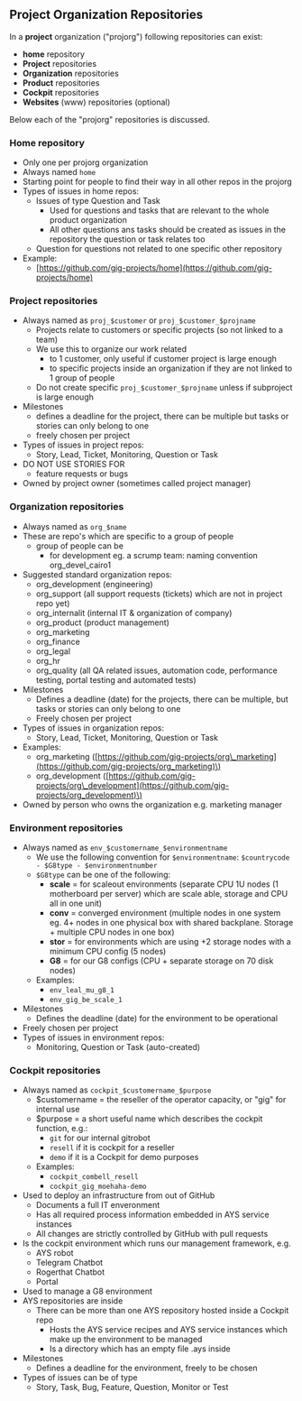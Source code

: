 ## Project Organization Repositories

In a **project** organization \("projorg"\) following repositories can exist:

* **home** repository
* **Project** repositories
* **Organization** repositories
* **Product** repositories
* **Cockpit** repositories
* **Websites** \(www\) repositories \(optional\)

Below each of the "projorg" repositories is discussed.

### Home repository

* Only one per projorg organization
* Always named `home`
* Starting point for people to find their way in all other repos in the projorg
* Types of issues in home repos:
  * Issues of type Question and Task
    * Used for questions and tasks that are relevant to the whole product organization
    * All other questions ans tasks should be created as issues in the repository the question or task relates too
  * Question for questions not related to one specific other repository
* Example:
  * [https://github.com/gig-projects/home](https://github.com/gig-projects/home)

### Project repositories

* Always named as `proj_$customer` or `proj_$customer_$projname`
  * Projects relate to customers or specific projects \(so not linked to a team\)
  * We use this to organize our work related
    * to 1 customer, only useful if customer project is large enough
    * to specific projects inside an organization if they are not linked to 1 group of people
  * Do not create specific `proj_$customer_$projname` unless if subproject is large enough
* Milestones
  * defines a deadline for the project, there can be multiple but tasks or stories can only belong to one
  * freely chosen per project
* Types of issues in project repos:
  * Story, Lead, Ticket, Monitoring, Question or Task
* DO NOT USE STORIES FOR
  * feature requests or bugs
* Owned by project owner \(sometimes called project manager\)

### Organization repositories

* Always named as `org_$name`
* These are repo's which are specific to a group of people
  * group of people can be
    * for development eg. a scrump team: naming convention org\_devel\_cairo1
* Suggested standard organization repos:
  * org\_development \(engineering\)
  * org\_support \(all support requests \(tickets\) which are not in project repo yet\)
  * org\_internalit \(internal IT & organization of company\)
  * org\_product \(product management\)
  * org\_marketing
  * org\_finance
  * org\_legal
  * org\_hr
  * org\_quality \(all QA related issues, automation code, performance testing, portal testing and automated tests\)
* Milestones
  * Defines a deadline \(date\) for the projects, there can be multiple, but tasks or stories can only belong to one
  * Freely chosen per project
* Types of issues in organization repos:
  * Story, Lead, Ticket, Monitoring, Question or Task
* Examples:
  * org\_marketing \([https://github.com/gig-projects/org\_marketing](https://github.com/gig-projects/org_marketing)\)
  * org\_development \([https://github.com/gig-projects/org\_development](https://github.com/gig-projects/org_development)\)
* Owned by person who owns the organization e.g. marketing manager

### Environment repositories

* Always named as `env_$customername_$environmentname`
  * We use the following convention for `$environmentname`: `$countrycode - $G8type - $environmentnumber`
  * `$G8type` can be one of the following:
    * **scale** = for scaleout environments \(separate CPU 1U nodes \(1 motherboard per server\) which are scale able, storage and CPU all in one unit\)
    * **conv** = converged environment \(multiple nodes in one system eg. 4+ nodes in one physical box with shared backplane. Storage + multiple CPU nodes in one box\)
    * **stor** = for environments which are using +2 storage nodes with a minimum CPU config \(5 nodes\)
    * **G8** = for our G8 configs \(CPU + separate storage on 70 disk nodes\)
  * Examples:
    * `env_leal_mu_g8_1`
    * `env_gig_be_scale_1`
* Milestones
  * Defines the deadline \(date\) for the environment to be operational
* Freely chosen per project
* Types of issues in environment repos:
  * Monitoring, Question or Task \(auto-created\)

### Cockpit repositories

* Always named as `cockpit_$customername_$purpose`
  * $customername = the reseller of the operator capacity, or "gig" for internal use
  * $purpose = a short useful name which describes the cockpit function, e.g.:
    * `git` for our internal gitrobot
    * `resell` if it is cockpit for a reseller
    * `demo` if it is a Cockpit for demo purposes
  * Examples:
    * `cockpit_combell_resell`
    * `cockpit_gig_moehaha-demo`
* Used to deploy an infrastructure from out of GitHub
  * Documents a full IT enveronment
  * Has all required process information embedded in AYS service instances
  * All changes are strictly controlled by GitHub with pull requests
* Is the cockpit environment which runs our management framework, e.g.
  * AYS robot
  * Telegram Chatbot
  * Rogerthat Chatbot
  * Portal
* Used to manage a G8 environment
* AYS repositories are inside
  * There can be more than one AYS repository hosted inside a Cockpit repo
    * Hosts the AYS service recipes and AYS service instances which make up the environment to be managed
    * Is a directory which has an empty file .ays inside
* Milestones
  * Defines a deadline for the environment, freely to be chosen
* Types of issues can be of type
  * Story, Task, Bug, Feature, Question, Monitor or Test



